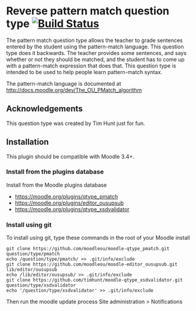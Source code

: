 # Reverse pattern match question type [![Build Status](https://travis-ci.org/timhunt/moodle-qtype_xsdvalidator.svg?branch=master)](https://travis-ci.org/timhunt/moodle-qtype_xsdvalidator)

The pattern match question type allows the teacher to grade sentences entered by
the student using the pattern-match language. This question type does it backwards.
The teacher provides some sentences, and says whether or not they should be matched,
and the student has to come up with a pattern-match expression that does that.
This question type is intended to be used to help people learn pattern-match
syntax.

The pattern-match language is documented at
http://docs.moodle.org/dev/The_OU_PMatch_algorithm


## Acknowledgements

This question type was created by Tim Hunt just for fun.


## Installation

This plugin should be compatible with Moodle 3.4+.

### Install from the plugins database

Install from the Moodle plugins database
* https://moodle.org/plugins/qtype_pmatch
* https://moodle.org/plugins/editor_ousupsub
* https://moodle.org/plugins/qtype_xsdvalidator

### Install using git

To install using git, type these commands in the root of your Moodle install

    git clone https://github.com/moodleou/moodle-qtype_pmatch.git question/type/pmatch
    echo /question/type/pmatch/ >> .git/info/exclude
    git clone https://github.com/moodleou/moodle-editor_ousupsub.git lib/editor/ousupsub
    echo /lib/editor/ousupsub/ >> .git/info/exclude
    git clone https://github.com/timhunt/moodle-qtype_xsdvalidator.git question/type/xsdvalidator
    echo '/question/type/xsdvalidator' >> .git/info/exclude

Then run the moodle update process
Site administration > Notifications
